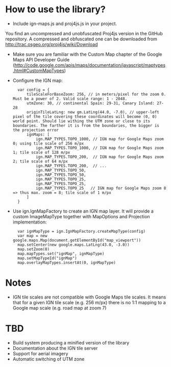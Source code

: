 How to use the library?
====

 * Include ign-maps.js and proj4js.js in your project.

 You find an uncompressed and unobfuscated Proj4js version in the GitHub repository. A compressed and obfuscated one can be downloaded from <http://trac.osgeo.org/proj4js/wiki/Download>

 * Make sure you are familiar with the Custom Map chapter of the Google Maps API Developer Guide (<http://code.google.com/apis/maps/documentation/javascript/maptypes.html#CustomMapTypes>)

 * Configure the IGN map:

         var config = {
             tileScaleForBaseZoom: 256, // in meters/pixel for the zoom 0. Must be a power of 2. Valid scale range: 1 - 2048.
             utmZone: 30, // continental Spain: 29-31, Canary Island: 27-28
             originTileLatLng: new gm.LatLng(44.0, -7.0), // upper-left pixel of the tile covering these coordinates will become (0, 0) world point. Should lie withing the UTM zone or close to its boundaries. The farther it is from the boundaries, the bigger is the projection error
             ignMaps: [
                 ign.MAP_TYPES.TOPO_1000, // IGN map for Google Maps zoom 0; using tile scale of 256 m/px
                 ign.MAP_TYPES.TOPO_1000, // IGN map for Google Maps zoom 1; tile scale of 128 m/px
                 ign.MAP_TYPES.TOPO_200,  // IGN map for Google Maps zoom 2; tile scale of 64 m/px
                 ign.MAP_TYPES.TOPO_200,  // ...
                 ign.MAP_TYPES.TOPO_50,
                 ign.MAP_TYPES.TOPO_50,
                 ign.MAP_TYPES.TOPO_25,
                 ign.MAP_TYPES.TOPO_25,
                 ign.MAP_TYPES.TOPO_25   // IGN map for Google Maps zoom 8 => thus max. zoom = 8; tile scale of 1 m/px
             ]
         }

 * Use ign.IgnMapFactory to create an IGN map layer. It will provide a custom ImageMapType together with MapOptions and Projection implementation:

         var ignMapType = ign.IgnMapFactory.createMapType(config)
         var map = new google.maps.Map(document.getElementById("map_viewport"))
         map.setCenter(new google.maps.LatLng(43.0, -3.0))
         map.setZoom(0)
         map.mapTypes.set("ignMap", ignMapType)
         map.setMapTypeId("ignMap")
         map.overlayMapTypes.insertAt(0, ignMapType)

Notes
====

* IGN tile scales are not compatible with Google Maps tile scales. It means that for a given IGN tile scale (e.g. 256 m/px) there is no 1:1 mapping to a Google map scale (e.g. road map at zoom 7)

TBD
====

 * Build system producing a minified version of the library
 * Documentation about the IGN tile server
 * Support for aerial imagery
 * Automatic switching of UTM zone
 